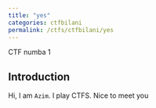```yaml
---
title: "yes"
categories: ctfbilani
permalink: /ctfs/ctfbilani/yes
---
```


CTF numba 1

## Introduction

Hi, I am `Azim`. I play CTFS. Nice to meet you